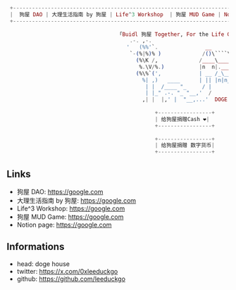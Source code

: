```elixir
 +------------------------------------------------------------------------------------------------------------+  
 |  狗屋 DAO | 大理生活指南 by 狗屋 | Life^3 Workshop  | 狗屋 MUD Game | Notion Page |    🦭🦍⭐️☀️ - 🦭🦍⭐️☀️  |
 +------------------------------------------------------------------------------------------------------------+
 
                                   「Buidl 狗屋 Together, For the Life Growth.」
                                       .-. ,-.
                                      '   (%%'`.               __
                                       `-(%|%)% )             /()\````\
                                         (%\K /,             /____\____\
                                          %.\V/%.)           |n  n|.___|
                                         (%\%`(',            | __ /_\___\
                                           %| ,)   ____      | || |n|n_n|
                                            | |  /____ "_     / |
                                            | |_" .-. "_ "__,'  /
                                           ,| |  |,' |  "__,...'  DOGE HOUSE
                                           
                                               +-----------------+
                                               | 给狗屋捐赠Cash ❤️|
                                               +-----------------+
                                               
                                               +-----------------+                                              
                                               | 给狗屋捐赠 数字货币|
                                               +-----------------+
```

## Links

* 狗屋 DAO: https://google.com
* 大理生活指南 by 狗屋: https://google.com
* Life^3 Workshop: https://google.com
* 狗屋 MUD Game: https://google.com
* Notion page: https://google.com

## Informations

* head: doge house
* twitter: https://x.com/0xleeduckgo
* github: https://github.com/leeduckgo